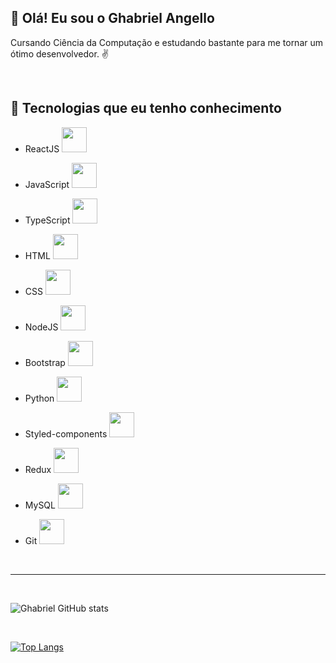 
## 👋 Olá! Eu sou o Ghabriel Angello


<p>Cursando Ciência da Computação e estudando bastante para me tornar um ótimo desenvolvedor. ✌</p>
<br/>

## 🚀 Tecnologias que eu tenho conhecimento

- ReactJS <img aling="center" src="https://img.shields.io/badge/React-20232A?style=for-the-badge&logo=react&logoColor=61DAFB" width="40">

- JavaScript <img src="https://img.shields.io/badge/JavaScript-F7DF1E?style=for-the-badge&logo=javascript&logoColor=black" width="40">
- TypeScript <img src="https://img.shields.io/badge/TypeScript-007ACC?style=for-the-badge&logo=typescript&logoColor=white" width="40">
- HTML <img src="https://img.shields.io/badge/HTML5-E34F26?style=for-the-badge&logo=html5&logoColor=white" width="40">
- CSS <img src="https://img.shields.io/badge/CSS3-1572B6?style=for-the-badge&logo=css3&logoColor=white" width="40">
- NodeJS <img src="https://img.shields.io/badge/Node.js-43853D?style=for-the-badge&logo=node.js&logoColor=white" width="40">
- Bootstrap <img src="https://img.shields.io/badge/Bootstrap-563D7C?style=for-the-badge&logo=bootstrap&logoColor=white" width="40">
- Python <img src="https://img.shields.io/badge/Python-14354C?style=for-the-badge&logo=python&logoColor=white" width="40">
- Styled-components <img src="https://img.shields.io/badge/styled--components-DB7093?style=for-the-badge&logo=styled-components&logoColor=white" width="40">
- Redux <img src="https://img.shields.io/badge/ Redux-593D88?style=for-the-badge&logo=redux&    logoColor=white" width="40">
- MySQL <img src="https://img.shields.io/badge/MySQL-00000F?style=for-the-badge&logo=mysql&logoColor=white" width="40">

- Git <img src="https://img.shields.io/badge/GitHub-100000?style=for-the-badge&logo=github&logoColor=white" width="40">

</br>
<hr>
</br>

![Ghabriel GitHub stats](https://github-readme-stats.vercel.app/api?username=GhabrielAngello&show_icons=true&theme=tokyonight)

</br>

[![Top Langs](https://github-readme-stats.vercel.app/api/top-langs/?username=anuraghazra&hide_progress=true)](https://github.com/anuraghazra/github-readme-stats)
